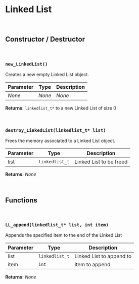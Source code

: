 # Linked List

&nbsp;

## Constructor / Destructor

&nbsp;

### `new_LinkedList()`

Creates a new empty Linked List object.

Parameter |  Type  | Description
--------- | ---- | -----------
*None*    | *None* | *None*

**Returns:** `linkedlist_t*` to a new Linked List of size 0

&nbsp;

### `destroy_LinkedList(linkedlist_t* list)`

Frees the memory associated to a Linked List object.

Parameter |  Type  | Description
--------- | ---- | -----------
list    | `linkedlist_t` | Linked List to be freed

**Returns:** *None*

&nbsp;

## Functions

&nbsp;

### `LL_append(linkedlist_t* list, int item)`

Appends the specified item to the end of the Linked List

Parameter |  Type  | Description
--------- | ---- | -----------
list    | `linkedlist_t` | Linked List to append to
item    | `int` | Item to append

**Returns:** *None*

&nbsp;
